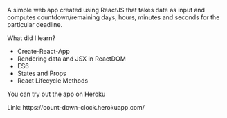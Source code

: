 <html>
  <body>
    <p>
A simple web app created using ReactJS that takes date as input and computes countdown/remaining days, hours, minutes and seconds for the particular deadline.
    </p>

What did I learn?
<ul> <li> Create-React-App </li>
  <li> Rendering data and JSX in ReactDOM </li>
  <li> ES6 </li>
  <li> States and Props </li>
  <li> React Lifecycle Methods </li>
  </ul>
  
  <p> You can try out the app on Heroku </p>
  <p> Link: https://count-down-clock.herokuapp.com/ </p>
  
  </body>
  </html>

